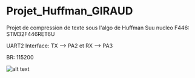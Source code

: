 # Projet_Huffman_GIRAUD
Projet de compression de texte sous l'algo de Huffman 
Suu nucleo F446: STM32F446RET6U

UART2 Interface: TX --> PA2 et RX --> PA3


BR: 115200

![alt text](https://lh3.googleusercontent.com/proxy/YPkV34U5JEKUMdxz42dCOPmV3xXqrD5DLVroX_t6I5MRer-iwz9fg62uqzTaGcdqDr-o_wXDloSOenVuHFPxeQthkNWEzBj0kQ1KxLtLoikmZB8Vat4gZQ)
